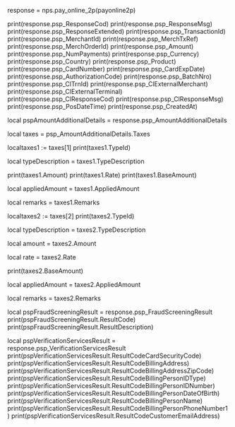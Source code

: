 
response = nps.pay_online_2p(payonline2p)

print(response.psp_ResponseCod)
print(response.psp_ResponseMsg)
print(response.psp_ResponseExtended)
print(response.psp_TransactionId)
print(response.psp_MerchantId)
print(response.psp_MerchTxRef)
print(response.psp_MerchOrderId)
print(response.psp_Amount)
print(response.psp_NumPayments)
print(response.psp_Currency)
print(response.psp_Country)
print(response.psp_Product)
print(response.psp_CardNumber)
print(response.psp_CardExpDate)
print(response.psp_AuthorizationCode)
print(response.psp_BatchNro)
print(response.psp_ClTrnId)
print(response.psp_ClExternalMerchant)
print(response.psp_ClExternalTerminal)
print(response.psp_ClResponseCod)
print(response.psp_ClResponseMsg)
print(response.psp_PosDateTime)
print(response.psp_CreatedAt)

local pspAmountAdditionalDetails = response.psp_AmountAdditionalDetails

local taxes = psp_AmountAdditionalDetails.Taxes

localtaxes1 := taxes[1]
print(taxes1.TypeId)

local typeDescription = taxes1.TypeDescription

print(taxes1.Amount)
print(taxes1.Rate)
print(taxes1.BaseAmount)

local appliedAmount = taxes1.AppliedAmount


local remarks = taxes1.Remarks



localtaxes2 := taxes[2]
print(taxes2.TypeId)

local typeDescription = taxes2.TypeDescription


local amount = taxes2.Amount


local rate = taxes2.Rate

print(taxes2.BaseAmount)

local appliedAmount = taxes2.AppliedAmount


local remarks = taxes2.Remarks





local pspFraudScreeningResult = response.psp_FraudScreeningResult
print(pspFraudScreeningResult.ResultCode)
print(pspFraudScreeningResult.ResultDescription)


local pspVerificationServicesResult = response.psp_VerificationServicesResult
print(pspVerificationServicesResult.ResultCodeCardSecurityCode)
print(pspVerificationServicesResult.ResultCodeBillingAddress)
print(pspVerificationServicesResult.ResultCodeBillingAddressZipCode)
print(pspVerificationServicesResult.ResultCodeBillingPersonIDType)
print(pspVerificationServicesResult.ResultCodeBillingPersonIDNumber)
print(pspVerificationServicesResult.ResultCodeBillingPersonDateOfBirth)
print(pspVerificationServicesResult.ResultCodeBillingPersonName)
print(pspVerificationServicesResult.ResultCodeBillingPersonPhoneNumber1)
print(pspVerificationServicesResult.ResultCodeCustomerEmailAddress)

